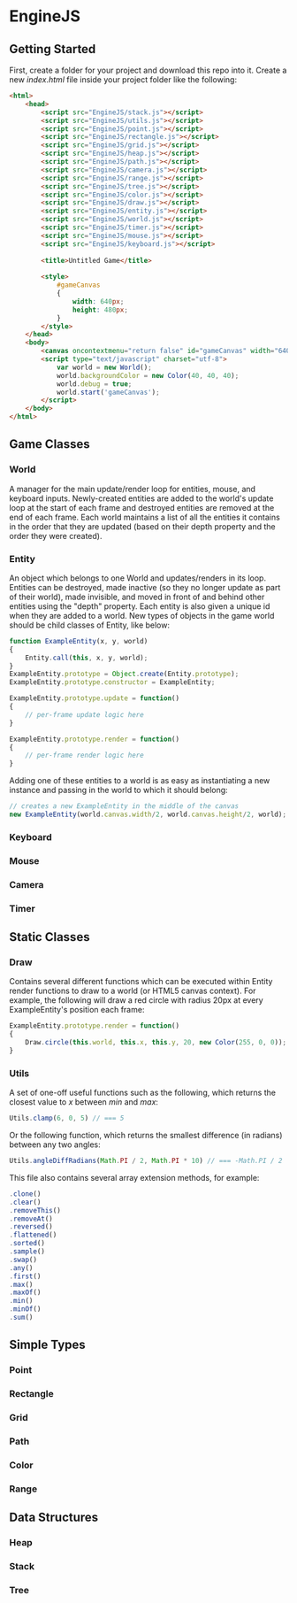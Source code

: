 # EngineJS

## Getting Started

First, create a folder for your project and download this repo into it. Create a new _index.html_ file inside your project folder like the following:
```html
<html>
    <head>    
        <script src="EngineJS/stack.js"></script>
        <script src="EngineJS/utils.js"></script>
        <script src="EngineJS/point.js"></script>
        <script src="EngineJS/rectangle.js"></script>
        <script src="EngineJS/grid.js"></script>
        <script src="EngineJS/heap.js"></script>
        <script src="EngineJS/path.js"></script>
        <script src="EngineJS/camera.js"></script>
        <script src="EngineJS/range.js"></script>
        <script src="EngineJS/tree.js"></script>
        <script src="EngineJS/color.js"></script>
        <script src="EngineJS/draw.js"></script>
        <script src="EngineJS/entity.js"></script>
        <script src="EngineJS/world.js"></script>
        <script src="EngineJS/timer.js"></script>
        <script src="EngineJS/mouse.js"></script>
        <script src="EngineJS/keyboard.js"></script>
    
        <title>Untitled Game</title>
        
        <style>
            #gameCanvas
            {
                width: 640px;
                height: 480px;
            }
        </style>
    </head>
    <body>
        <canvas oncontextmenu="return false" id="gameCanvas" width="640" height="480"></canvas>
        <script type="text/javascript" charset="utf-8">
            var world = new World();
            world.backgroundColor = new Color(40, 40, 40);
            world.debug = true;
            world.start('gameCanvas');
        </script>
    </body>
</html>
```

## Game Classes

### World

A manager for the main update/render loop for entities, mouse, and keyboard inputs. Newly-created entities are added to the world's update loop at the start of each frame and destroyed entities are removed at the end of each frame. Each world maintains a list of all the entities it contains in the order that they are updated (based on their depth property and the order they were created).

### Entity

An object which belongs to one World and updates/renders in its loop. Entities can be destroyed, made inactive (so they no longer update as part of their world), made invisible, and moved in front of and behind other entities using the "depth" property. Each entity is also given a unique id when they are added to a world. New types of objects in the game world should be child classes of Entity, like below:

```javascript
function ExampleEntity(x, y, world)
{
    Entity.call(this, x, y, world);
}
ExampleEntity.prototype = Object.create(Entity.prototype);
ExampleEntity.prototype.constructor = ExampleEntity;

ExampleEntity.prototype.update = function()
{
    // per-frame update logic here
}

ExampleEntity.prototype.render = function()
{
    // per-frame render logic here
}
```

Adding one of these entities to a world is as easy as instantiating a new instance and passing in the world to which it should belong:
```javascript
// creates a new ExampleEntity in the middle of the canvas
new ExampleEntity(world.canvas.width/2, world.canvas.height/2, world);
```

### Keyboard

### Mouse

### Camera

### Timer


## Static Classes

### Draw

Contains several different functions which can be executed within Entity render functions to draw to a world (or HTML5 canvas context). For example, the following will draw a red circle with radius 20px at every ExampleEntity's position each frame:

```javascript
ExampleEntity.prototype.render = function()
{
    Draw.circle(this.world, this.x, this.y, 20, new Color(255, 0, 0));
}
```

### Utils

A set of one-off useful functions such as the following, which returns the closest value to _x_ between _min_ and _max_:
```javascript
Utils.clamp(6, 0, 5) // === 5
```

Or the following function, which returns the smallest difference (in radians) between any two angles:
```javascript
Utils.angleDiffRadians(Math.PI / 2, Math.PI * 10) // === -Math.PI / 2
```

This file also contains several array extension methods, for example:
```javascript
.clone()
.clear()
.removeThis()
.removeAt()
.reversed()
.flattened()
.sorted()
.sample()
.swap()
.any()
.first()
.max()
.maxOf()
.min()
.minOf()
.sum()
```

## Simple Types

### Point

### Rectangle

### Grid

### Path

### Color

### Range


## Data Structures

### Heap

### Stack

### Tree

